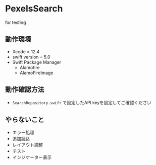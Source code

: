 # PexelsSearch
for testing

## 動作環境
* Xcode = 12.4
* swift version = 5.0
* Swift Package Manager
  * Alamofire
  * AlamoFireImage

## 動作確認方法
* `SearchRepository.swift` で設定したAPI keyを設定してご確認ください

## やらないこと
* エラー処理
* 追加読込
* レイアウト調整
* テスト
* インジケーター表示
